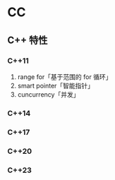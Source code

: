 # CC

## C++ 特性

### C++11
1. range for「基于范围的 for 循环」
2. smart pointer「智能指针」
3. cuncurrency「并发」

### C++14
### C++17
### C++20
### C++23
